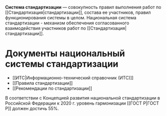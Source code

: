 **Система стандартизации** — совокупность правил выполнения работ по [[Стандартизация|стандартизации]], состава ее участников, правил функционирования системы в целом.
Национальная система стандартизации - механизм обеспечения согласованного взаимодействия участников работ по [[Стандартизация|стандартизации]].

# Документы национальный системы стандартизации
- [[ИТС|Информационно-технический справочник (ИТС)]]
- [[Правила стандартизации]]
- [[Рекомендации по стандартизации]]

В соответствии с Концепцией развития национальной стандартизации в Российской Федерации к 2020 г. уровень гармонизации [[ГОСТ Р|ГОСТ Р]] должен достичь 55%.



